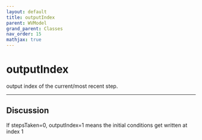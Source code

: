 ```yaml
---
layout: default
title: outputIndex
parent: WVModel
grand_parent: Classes
nav_order: 15
mathjax: true
---
```


#  outputIndex

output index of the current/most recent step.


---

## Discussion
If stepsTaken=0, outputIndex=1 means the initial conditions get written at index 1
